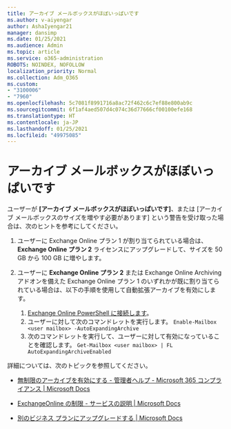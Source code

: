 ```yaml
---
title: アーカイブ メールボックスがほぼいっぱいです
ms.author: v-aiyengar
author: AshaIyengar21
manager: dansimp
ms.date: 01/25/2021
ms.audience: Admin
ms.topic: article
ms.service: o365-administration
ROBOTS: NOINDEX, NOFOLLOW
localization_priority: Normal
ms.collection: Adm_O365
ms.custom:
- "3100006"
- "7960"
ms.openlocfilehash: 5c7081f8991716a8ac72f462c6c7ef88e800ab9c
ms.sourcegitcommit: 6f1af4aed507d4c074c36d77666cf00100efe168
ms.translationtype: HT
ms.contentlocale: ja-JP
ms.lasthandoff: 01/25/2021
ms.locfileid: "49975085"
---
```

# <a name="your-archive-mailbox-is-almost-full"></a>アーカイブ メールボックスがほぼいっぱいです

ユーザーが **[アーカイブ メールボックスがほぼいっぱいです]**、または [アーカイブ メールボックスのサイズを増やす必要があります] という警告を受け取った場合は、次のヒントを参考にしてください。

1. ユーザーに Exchange Online プラン 1 が割り当てられている場合は、**Exchange Online プラン 2** ライセンスにアップグレードして、サイズを 50 GB から 100 GB に増やします。
1. ユーザーに **Exchange Online プラン 2** または Exchange Online Archiving アドオンを備えた Exchange Online プラン 1 のいずれかが既に割り当てられている場合は、以下の手順を使用して自動拡張アーカイブを有効にします。
 
    1. [Exchange Online PowerShell に接続します](https://docs.microsoft.com/powershell/exchange/connect-to-exchange-online-powershell?view=exchange-ps&preserve-view=true)。
    2. ユーザーに対して次のコマンドレットを実行します。  `Enable-Mailbox <user mailbox> -AutoExpandingArchive`
    1. 次のコマンドレットを実行して、ユーザーに対して有効になっていることを確認します。  `Get-Mailbox <user mailbox> | FL AutoExpandingArchiveEnabled`

詳細については、次のトピックを参照してください。

- [ 無制限のアーカイブを有効にする - 管理者ヘルプ - Microsoft 365 コンプライアンス | Microsoft Docs](https://docs.microsoft.com/microsoft-365/compliance/enable-unlimited-archiving?view=o365-worldwide&preserve-view=true)

- [ ExchangeOnline の制限 - サービスの説明 | Microsoft Docs](https://docs.microsoft.com/office365/servicedescriptions/exchange-online-service-description/exchange-online-limits?redirectedfrom=MSDN#storage-limits-across-standalone-plans)

- [ 別のビジネス プランにアップグレードする | Microsoft Docs](https://docs.microsoft.com/microsoft-365/commerce/subscriptions/upgrade-to-different-plan?view=o365-worldwide&preserve-view=true)

